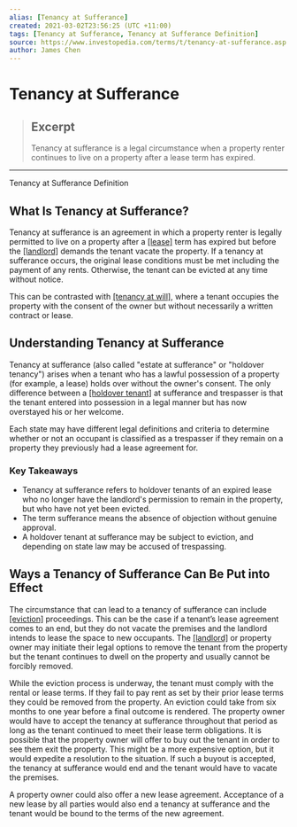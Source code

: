 ```yaml
---
alias: [Tenancy at Sufferance]
created: 2021-03-02T23:56:25 (UTC +11:00)
tags: [Tenancy at Sufferance, Tenancy at Sufferance Definition]
source: https://www.investopedia.com/terms/t/tenancy-at-sufferance.asp
author: James Chen
---
```


# Tenancy at Sufferance

> ## Excerpt
> Tenancy at sufferance is a legal circumstance when a property renter continues to live on a property after a lease term has expired.

---

Tenancy at Sufferance Definition
## What Is Tenancy at Sufferance?

Tenancy at sufferance is an agreement in which a property renter is legally permitted to live on a property after a [[lease]](https://www.investopedia.com/terms/l/lease.asp) term has expired but before the [[landlord]](https://www.investopedia.com/terms/l/landlord.asp) demands the tenant vacate the property. If a tenancy at sufferance occurs, the original lease conditions must be met including the payment of any rents. Otherwise, the tenant can be evicted at any time without notice.

This can be contrasted with [[tenancy at will]](https://www.investopedia.com/terms/t/tenancy-at-will.asp), where a tenant occupies the property with the consent of the owner but without necessarily a written contract or lease.

## Understanding Tenancy at Sufferance

Tenancy at sufferance (also called "estate at sufferance" or "holdover tenancy") arises when a tenant who has a lawful possession of a property (for example, a lease) holds over without the owner's consent. The only difference between a [[holdover tenant]](https://www.investopedia.com/terms/h/holdover-tenant.asp) at sufferance and trespasser is that the tenant entered into possession in a legal manner but has now overstayed his or her welcome.

Each state may have different legal definitions and criteria to determine whether or not an occupant is classified as a trespasser if they remain on a property they previously had a lease agreement for.

### Key Takeaways

-   Tenancy at sufferance refers to holdover tenants of an expired lease who no longer have the landlord's permission to remain in the property, but who have not yet been evicted.
-   The term sufferance means the absence of objection without genuine approval.
-   A holdover tenant at sufferance may be subject to eviction, and depending on state law may be accused of trespassing.

## Ways a Tenancy of Sufferance Can Be Put into Effect

The circumstance that can lead to a tenancy of sufferance can include [[eviction]](https://www.investopedia.com/terms/e/eviction.asp) proceedings. This can be the case if a tenant’s lease agreement comes to an end, but they do not vacate the premises and the landlord intends to lease the space to new occupants. The [[landlord]](https://ww.investopedia.com/terms/l/landlord.asp) or property owner may initiate their legal options to remove the tenant from the property but the tenant continues to dwell on the property and usually cannot be forcibly removed.

While the eviction process is underway, the tenant must comply with the rental or lease terms. If they fail to pay rent as set by their prior lease terms they could be removed from the property. An eviction could take from six months to one year before a final outcome is rendered. The property owner would have to accept the tenancy at sufferance throughout that period as long as the tenant continued to meet their lease term obligations. It is possible that the property owner will offer to buy out the tenant in order to see them exit the property. This might be a more expensive option, but it would expedite a resolution to the situation. If such a buyout is accepted, the tenancy at sufferance would end and the tenant would have to vacate the premises.

A property owner could also offer a new lease agreement. Acceptance of a new lease by all parties would also end a tenancy at sufferance and the tenant would be bound to the terms of the new agreement.
